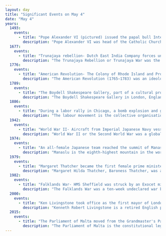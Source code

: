 ```yaml
---
layout: day
title: "Significant Events on May 4"
date: "May 4"
years:
  1493:
    events:
      - title: "Pope Alexander VI (pictured) issued the papal bull Inter caetera, establishing a line of demarcation dividing the New World between Spain and Portugal."
        description: "Pope Alexander VI was head of the Catholic Church and ruler of the Papal States from 11 August 1492 until his death in 1503. Born into the prominent Borgia family in Xàtiva in the Kingdom of Valencia under the Crown of Aragon, Rodrigo studied law at the University of Bologna. He was ordained deacon and made a cardinal in 1456 after the election of his uncle as Pope Callixtus III, and a year later he became vice-chancellor of the Catholic Church. He proceeded to serve in the Curia under the next four popes, acquiring significant influence and wealth in the process. In 1492, Rodrigo was elected pope, taking the name Alexander VI."
  1677:
    events:
      - title: "Trunajaya rebellion- Dutch East India Company forces under Cornelis Speelman began an attack on Surabaya, on the island of Java."
        description: "The Trunajaya Rebellion or Trunajaya War was the ultimately unsuccessful rebellion waged during the 1670s by the Madurese prince Trunajaya and fighters from Makassar against the Mataram Sultanate and its Dutch East India Company (VOC) supporters in Java."
  1776:
    events:
      - title: "American Revolution- The Colony of Rhode Island and Providence Plantations became the first of the Thirteen Colonies to renounce its allegiance to the British Crown."
        description: "The American Revolution (1765–1783) was an ideological and political movement in the Thirteen Colonies in what was then British America. The revolution ultimately culminated in the American Revolutionary War, which began with the Battles of Lexington and Concord, on April 19, 1775. The war between the colonies and the Kingdom of Great Britain continued for eight years. Leaders of the American Revolution were colonial separatist leaders who, as British subjects, initially sought incremental levels of autonomy. But later, assembled in present-day Independence Hall in the revolutionary capital of Philadelphia, they embraced and joined the cause of full independence and the Revolutionary War, forming the Continental Army and appointing George Washington as its commander-in-chief in 1775 and unanimously adopting and issuing the Declaration of Independence the following year, which served to inspire, formalize, and escalate the war, which ultimately ended British colonial rule over the colonies, permitting their independence and the establishment of the United States of America."
  1789:
    events:
      - title: "The Boydell Shakespeare Gallery, part of a cultural project initiated by engraver John Boydell, opened in London."
        description: "The Boydell Shakespeare Gallery in London, England, was the first stage of a three-part project initiated in November 1786 by engraver and publisher John Boydell in an effort to foster a school of British history painting. In addition to the establishment of the gallery, Boydell planned to produce an illustrated edition of William Shakespeare's plays and a folio of prints based upon a series of paintings by different contemporary painters. During the 1790s the London gallery that showed the original paintings emerged as the project's most popular element."
  1886:
    events:
      - title: "During a labor rally in Chicago, a bomb explosion and gunfire led to the deaths of eight police officers and four members of the public."
        description: "The labour movement is the collective organisation of working people to further their shared political and economic interests. It consists of the trade union or labour union movement, as well as political parties of labour. It can be considered an instance of class conflict.In trade unions, workers campaign for higher wages, better working conditions and fair treatment from their employers, and through the implementation of labour laws, from their governments. They do this through collective bargaining, sectoral bargaining, and when needed, strike action. In some countries, co-determination gives representatives of workers seats on the board of directors of their employers.Political parties representing the interests of workers campaign for labour rights, social security and the welfare state. They are usually called a labour party, a social democratic party, a socialist party, or sometimes a workers' party. Though historically less prominent, the cooperative movement campaigns to replace capitalist ownership of the economy with worker cooperatives, consumer cooperatives, and other types of cooperative ownership. This is related to the concept of economic democracy."
  1942:
    events:
      - title: "World War II- Aircraft from Imperial Japanese Navy vessels attacked Allied naval forces, beginning the Battle of the Coral Sea, the first naval action in which the participating ships never sighted or fired directly at each other."
        description: "World War II or the Second World War was a global conflict between two coalitions- the Allies and the Axis powers. Nearly all of the world's countries participated, with many nations mobilising all resources in pursuit of total war. Tanks and aircraft played major roles, enabling the strategic bombing of cities and delivery of the first and only nuclear weapons ever used in war. World War II was the deadliest conflict in history, resulting in 70 to 85 million deaths, more than half of which were civilians. Millions died in genocides, including the Holocaust, and by massacres, starvation, and disease. After the Allied victory, Germany, Austria, Japan, and Korea were occupied, and German and Japanese leaders were tried for war crimes."
  1974:
    events:
      - title: "An all-female Japanese team reached the summit of Manaslu in the Himalayas, becoming the first women to climb a peak higher than 8,000 metres (26,247 ft) above sea level."
        description: "Manaslu is the eighth-highest mountain in the world at 8,163 metres (26,781 ft) above sea level. It is in the Mansiri Himal, part of the Nepalese Himalayas, in west-central Nepal. Manaslu means 'mountain of the spirit' and the word is derived from the Sanskrit word manasa, meaning 'intellect' or 'soul'. Manaslu was first climbed on May 9, 1956, by Toshio Imanishi and Gyalzen Norbu, members of a Japanese expedition. It is said that, given the many unsuccessful attempts by the British to climb Everest before Nepali Tenzing Norgay and New Zealander Edmund Hillary, 'just as the British consider Everest their mountain, Manaslu has always been a Japanese mountain'."
  1979:
    events:
      - title: "Margaret Thatcher became the first female prime minister of the United Kingdom."
        description: "Margaret Hilda Thatcher, Baroness Thatcher, was a British stateswoman and Conservative politician who served as Prime Minister of the United Kingdom from 1979 to 1990 and Leader of the Conservative Party from 1975 to 1990. She was the longest-serving British prime minister of the 20th century and the first woman to hold the position. As prime minister, she implemented policies that came to be known as Thatcherism. A Soviet journalist dubbed her the 'Iron Lady', a nickname that became associated with her uncompromising politics and leadership style."
  1982:
    events:
      - title: "Falklands War- HMS Sheffield was struck by an Exocet missile, killing 20 sailors and leading to its sinking six days later—the first Royal Navy ship sunk in action since World War II."
        description: "The Falklands War was a ten-week undeclared war between Argentina and the United Kingdom in 1982 over two British dependent territories in the South Atlantic- the Falkland Islands and its territorial dependency, South Georgia and the South Sandwich Islands. The conflict began on 2 April 1982, when Argentina invaded and occupied the Falkland Islands, followed by the invasion of South Georgia the next day. On 5 April, the British government dispatched a naval task force to engage the Argentine Navy and Air Force before making an amphibious assault on the islands. The conflict lasted 74 days and ended with an Argentine surrender on 14 June, returning the islands to British control. In total, 649 Argentine military personnel, 255 British military personnel, and three Falkland Islanders were killed during the hostilities."
  2000:
    events:
      - title: "Ken Livingstone took office as the first mayor of London."
        description: "Kenneth Robert Livingstone is a retired English politician who served as the Leader of the Greater London Council (GLC) from 1981 until the council was abolished in 1986, and as Mayor of London from the creation of the office in 2000 until 2008. He also served as the Member of Parliament (MP) for Brent East from 1987 to 2001. A former member of the Labour Party, he was on the party's hard left, ideologically identifying as a socialist."
  2015:
    events:
      - title: "The Parliament of Malta moved from the Grandmaster's Palace to the purpose-built Parliament House (pictured)."
        description: "The Parliament of Malta is the constitutional legislative body in Malta, located in Valletta. The parliament is unicameral, with a democratically elected House of Representatives and the president of Malta. By constitutional law, all government ministers, including the prime minister, must be members of the House of Representatives."
---
```

